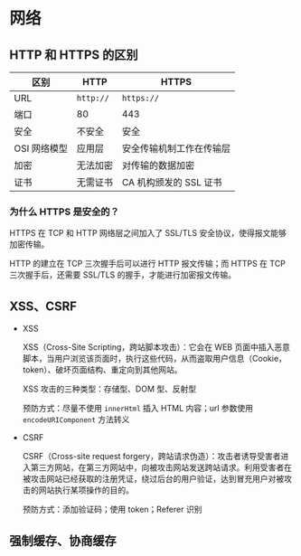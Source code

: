 # 网络

## HTTP 和 HTTPS 的区别

| 区别         | HTTP      | HTTPS                    |
| ------------ | --------- | ------------------------ |
| URL          | `http://` | `https://`               |
| 端口         | 80        | 443                      |
| 安全         | 不安全    | 安全                     |
| OSI 网络模型 | 应用层    | 安全传输机制工作在传输层 |
| 加密         | 无法加密  | 对传输的数据加密         |
| 证书         | 无需证书  | CA 机构颁发的 SSL 证书   |

### 为什么 HTTPS 是安全的？

HTTPS 在 TCP 和 HTTP 网络层之间加入了 SSL/TLS 安全协议，使得报文能够加密传输。

HTTP 的建立在 TCP 三次握手后可以进行 HTTP 报文传输；而 HTTPS 在 TCP 三次握手后，还需要 SSL/TLS 的握手，才能进行加密报文传输。

## XSS、CSRF

- XSS

  XSS（Cross-Site Scripting，跨站脚本攻击）：它会在 WEB 页面中插入恶意脚本，当用户浏览该页面时，执行这些代码，从而盗取用户信息（Cookie，token）、破坏页面结构、重定向到其他网站。

  XSS 攻击的三种类型：存储型、DOM 型、反射型

  预防方式：尽量不使用 `innerHtml` 插入 HTML 内容；url 参数使用 `encodeURIComponent` 方法转义

- CSRF

  CSRF（Cross-site request forgery，跨站请求伪造）：攻击者诱导受害者进入第三方网站，在第三方网站中，向被攻击网站发送跨站请求。利用受害者在被攻击网站已经获取的注册凭证，绕过后台的用户验证，达到冒充用户对被攻击的网站执行某项操作的目的。

  预防方式：添加验证码；使用 token；Referer 识别

## 强制缓存、协商缓存

